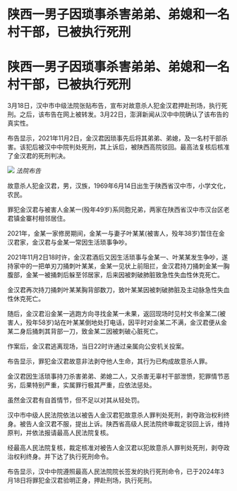 # 陕西一男子因琐事杀害弟弟、弟媳和一名村干部，已被执行死刑

# 陕西一男子因琐事杀害弟弟、弟媳和一名村干部，已被执行死刑

3月18日，汉中市中级法院张贴布告，宣布对故意杀人犯金汉君押赴刑场，执行死刑。之后，该布告在网上被转发。3月22日，澎湃新闻从汉中中院确认了该布告的真实性。

布告显示，2021年11月2日，金汉君因琐事先后将其弟弟、弟媳，及一名村干部杀害。该犯后被汉中中院判处死刑，其上诉后，被陕西高院驳回。最高法复核后核准了金汉君的死刑判决。

![](https://inews.gtimg.com/om_bt/OuFsmlaDkVsxIwpm30daC10UDRlmZepUxLr7X-V3Mt3I8AA/1000)
_法院布告_

故意杀人犯金汉君，男，汉族，1969年6月14日出生于陕西省汉中市，小学文化，农民。

罪犯金汉君与被害人金某一(殁年49岁)系同胞兄弟，两家在陕西省汉中市汉台区老君镇金寨村相邻居住。

2021年，金某一家修房期间，金某一与妻子叶某某(被害人，殁年38岁)暂住在金汉君家，金汉君与金某一常因生活琐事争吵。

2021年11月2日18时许，金汉君酒后又因生活琐事与金某一、叶某某发生争吵，遂持家中的一把单刃刀捅刺叶某某，金某一见状上前阻拦，金汉君持刀捅刺金某一胸腹部，金某一被捅刺后躲至邻居家，后来因被刺破肺脏致急性失血性休克死亡。

金汉君再次持刀捅刺叶某某胸背部数刀，致叶某某因被刺破肺脏及主动脉急性失血性休克死亡。

随后，金汉君沿金某一逃跑方向寻找金某一未果，返回现场时见村文书金某二(被害人，殁年58岁)站在叶某某倒地处打电话，因平时对金某二不满，金汉君便从金某二身后捅刺其背部一刀，致金某二因被刺破心脏死亡。

作案后，金汉君逃离现场，当日22时许通过亲属向公安机关投案。

布告显示，罪犯金汉君故意非法剥夺他人生命，其行为已构成故意杀人罪。

金汉君因生活琐事持刀杀害弟弟、弟媳二人，又杀害无辜村干部泄愤，犯罪情节恶劣，后果特别严重，实属罪行极其严重，应依法惩处。

虽然金汉君有自首情节，但不足以对其从轻处罚。

汉中市中级人民法院依法以被告人金汉君犯故意杀人罪判处死刑，剥夺政治权利终身。被告人金汉君不服，提出上诉。陕西省高级人民法院终审裁定驳回上诉，维持原判，并依法报请最高人民法院复核。

经最高人民法院复核，裁定核准对被告人金汉君以犯故意杀人罪判处死刑，剥夺政治权利终身。并下达了执行死刑命令。

布告显示，汉中中院遵照最高人民法院院长签发的执行死刑命令，已于2024年3月18日将罪犯金汉君验明正身，押赴刑场，执行死刑。

